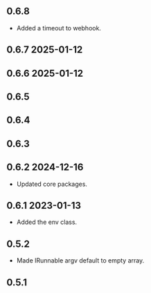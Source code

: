 ## 0.6.8
* Added a timeout to webhook.

## 0.6.7 2025-01-12
## 0.6.6 2025-01-12
## 0.6.5
## 0.6.4
## 0.6.3
## 0.6.2 2024-12-16
* Updated core packages.

## 0.6.1 2023-01-13
* Added the env class.

## 0.5.2
* Made IRunnable argv default to empty array.

## 0.5.1
